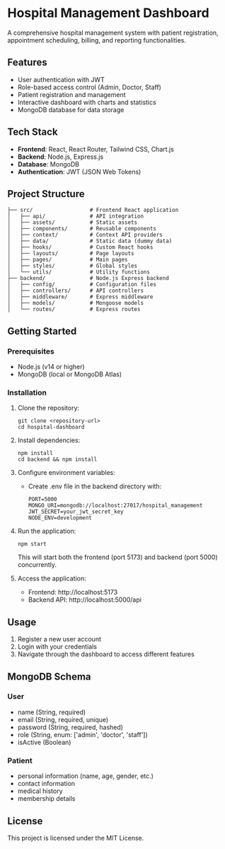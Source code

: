 # Hospital Management Dashboard

A comprehensive hospital management system with patient registration, appointment scheduling, billing, and reporting functionalities.

## Features

- User authentication with JWT
- Role-based access control (Admin, Doctor, Staff)
- Patient registration and management
- Interactive dashboard with charts and statistics
- MongoDB database for data storage

## Tech Stack

- **Frontend**: React, React Router, Tailwind CSS, Chart.js
- **Backend**: Node.js, Express.js
- **Database**: MongoDB
- **Authentication**: JWT (JSON Web Tokens)

## Project Structure

```
├── src/                  # Frontend React application
│   ├── api/              # API integration
│   ├── assets/           # Static assets
│   ├── components/       # Reusable components
│   ├── context/          # Context API providers
│   ├── data/             # Static data (dummy data)
│   ├── hooks/            # Custom React hooks
│   ├── layouts/          # Page layouts
│   ├── pages/            # Main pages
│   ├── styles/           # Global styles
│   └── utils/            # Utility functions
├── backend/              # Node.js Express backend
│   ├── config/           # Configuration files
│   ├── controllers/      # API controllers
│   ├── middleware/       # Express middleware
│   ├── models/           # Mongoose models
│   └── routes/           # Express routes
```

## Getting Started

### Prerequisites

- Node.js (v14 or higher)
- MongoDB (local or MongoDB Atlas)

### Installation

1. Clone the repository:
   ```
   git clone <repository-url>
   cd hospital-dashboard
   ```

2. Install dependencies:
   ```
   npm install
   cd backend && npm install
   ```

3. Configure environment variables:
   - Create .env file in the backend directory with:
     ```
     PORT=5000
     MONGO_URI=mongodb://localhost:27017/hospital_management
     JWT_SECRET=your_jwt_secret_key
     NODE_ENV=development
     ```

4. Run the application:
   ```
   npm start
   ```
   This will start both the frontend (port 5173) and backend (port 5000) concurrently.

5. Access the application:
   - Frontend: http://localhost:5173
   - Backend API: http://localhost:5000/api

## Usage

1. Register a new user account
2. Login with your credentials
3. Navigate through the dashboard to access different features

## MongoDB Schema

### User
- name (String, required)
- email (String, required, unique)
- password (String, required, hashed)
- role (String, enum: ['admin', 'doctor', 'staff'])
- isActive (Boolean)

### Patient
- personal information (name, age, gender, etc.)
- contact information
- medical history
- membership details

## License

This project is licensed under the MIT License.
